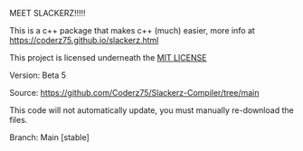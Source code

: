 MEET SLACKERZ!!!!!

This is a c++ package that makes c++ (much) easier, more info at https://coderz75.github.io/slackerz.html

This project is licensed underneath the [MIT LICENSE](https://github.com/Coderz75/Slackerz-Compiler/blob/main/slackerz/docs/LICENSE.txt)

Version: Beta 5

Source: https://github.com/Coderz75/Slackerz-Compiler/tree/main

This code will not automatically update, you must manually re-download the files.

Branch: Main [stable]
